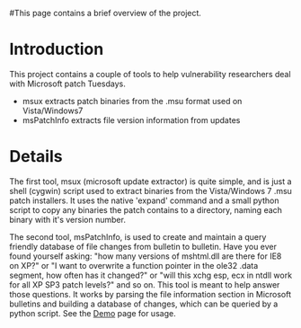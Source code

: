 #This page contains a brief overview of the project.

# Introduction #

This project contains a couple of tools to help vulnerability researchers deal with Microsoft patch Tuesdays.

  * msux extracts patch binaries from the .msu format used on Vista/Windows7
  * msPatchInfo extracts file version information from updates

# Details #

The first tool, msux (microsoft update extractor) is quite simple, and is just a shell (cygwin) script used to extract binaries from the Vista/Windows 7 .msu patch installers. It uses the native 'expand' command and a small python script to copy any binaries the patch contains to a directory, naming each binary with it's version number.

The second tool, msPatchInfo, is used to create and maintain a query friendly database of file changes from bulletin to bulletin. Have you ever found yourself asking: "how many versions of mshtml.dll are there for IE8 on XP?"  or "I want to overwrite a function pointer in the ole32 .data segment, how often has it changed?" or "will this xchg esp, ecx in ntdll work for all XP SP3 patch levels?" and so on. This tool is meant to help answer those questions. It works by parsing the file information section in Microsoft bulletins and building a database of changes, which can be queried by a python script. See the [Demo](Demo.md) page for usage.
